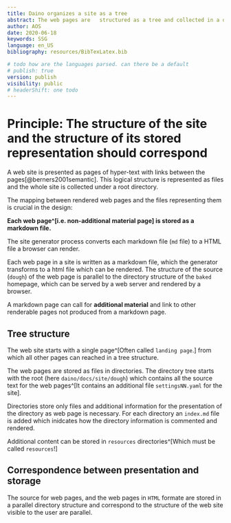 ```yaml
---
title: Daino organizes a site as a tree
abstract: The web pages are   structured as a tree and collected in a directory tree. 
author: AOS
date: 2020-06-18
keywords: SSG
language: en_US
bibliography: resources/BibTexLatex.bib

# todo how are the languages parsed. can there be a default
# publish: true
version: publish
visibility: public
# headerShift: one todo 
---
```


# Principle: The structure of the site and the structure of its stored representation should correspond

A web site is presented as pages of hyper-text with links between the pages[@berners2001semantic]. This logical structure is represented as files   and the whole site is collected under a root directory. 

The mapping between rendered web pages and the files representing them is crucial in the design:

**Each web page^[i.e. non-additional material page] is stored as a markdown file.** 

The site generator process converts each markdown file (`md` file) to a HTML file a browser can render. 

Each web page in a site is written as a markdown file, which the generator transforms to a html file which can be rendered. The structure of the source (`dough`) of the web page is parallel to the directory structure of the `baked` homepage, which can be served by a web server and rendered by a browser.

A markdown page can call for **additional material** and link to other renderable pages not produced from a markdown page.

## Tree structure

The web site starts with a single page^[Often called `landing page`.] from which all other pages can reached in a tree structure. 


The web pages are stored as files in  directories. The directory tree starts with the root (here `daino/docs/site/dough`) which contains all the source text for the web pages^[It contains an additional file `settingsNN.yaml` for the site].

Directories store only files and additional information for the presentation of the directory as web page is necessary. For each directory an `index.md` file is added which inidcates how the directory information is commented and rendered.

Additional content can be stored in `resources` directories^[Which must be called `resources`!]

## Correspondence between presentation and storage 

The  source for web pages, and the web pages in `HTML` formate are stored in a parallel directory structure and correspond to the structure of the web site visible to the user are parallel. 

